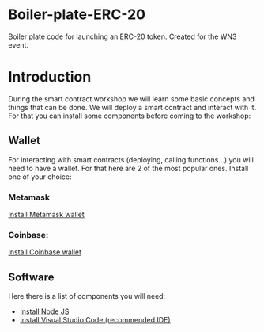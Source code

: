 # Boiler-plate-ERC-20
Boiler plate code for launching an ERC-20 token. Created for the WN3 event.

# Introduction
During the smart contract workshop we will learn some basic concepts and things that can be done. We will deploy a smart contract and interact with it. For that you can install some components before coming to the workshop:

## Wallet
For interacting with smart contracts (deploying, calling functions...) you will need to have a wallet. 
For that here are 2 of the most popular ones. Install one of your choice:
### Metamask
[Install Metamask wallet](https://metamask.io/download/)

### Coinbase:
[Install Coinbase wallet](https://www.coinbase.com/wallet/getting-started-extension)

## Software
Here there is a list of components you will need: 
- [Install Node JS](https://nodejs.org/en/download/)
- [Install Visual Studio Code (recommended IDE)](https://code.visualstudio.com/download)